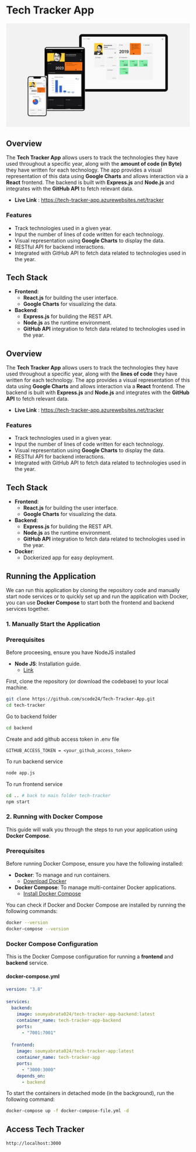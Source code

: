 # Tech Tracker App

![Tech Tracker Banner](public/tech-tracker-banner.png)

## Overview

The **Tech Tracker App** allows users to track the technologies they have used throughout a specific year, along with the **amount of code (in Byte)** they have written for each technology. The app provides a visual representation of this data using **Google Charts** and allows interaction via a **React** frontend. The backend is built with **Express.js** and **Node.js** and integrates with the **GitHub API** to fetch relevant data.

- **Live Link** :
  https://tech-tracker-app.azurewebsites.net/tracker

### Features

- Track technologies used in a given year.
- Input the number of lines of code written for each technology.
- Visual representation using **Google Charts** to display the data.
- RESTful API for backend interactions.
- Integrated with GitHub API to fetch data related to technologies used in the year.

## Tech Stack

- **Frontend**:
  - **React.js** for building the user interface.
  - **Google Charts** for visualizing the data.
- **Backend**:
  - **Express.js** for building the REST API.
  - **Node.js** as the runtime environment.
  - **GitHub API** integration to fetch data related to technologies used in the year.

## Overview

The **Tech Tracker App** allows users to track the technologies they have used throughout a specific year, along with the **lines of code** they have written for each technology. The app provides a visual representation of this data using **Google Charts** and allows interaction via a **React** frontend. The backend is built with **Express.js** and **Node.js** and integrates with the **GitHub API** to fetch relevant data.

- **Live Link** :
  https://tech-tracker-app.azurewebsites.net/tracker

### Features

- Track technologies used in a given year.
- Input the number of lines of code written for each technology.
- Visual representation using **Google Charts** to display the data.
- RESTful API for backend interactions.
- Integrated with GitHub API to fetch data related to technologies used in the year.

## Tech Stack

- **Frontend**:
  - **React.js** for building the user interface.
  - **Google Charts** for visualizing the data.
- **Backend**:
  - **Express.js** for building the REST API.
  - **Node.js** as the runtime environment.
  - **GitHub API** integration to fetch data related to technologies used in the year.
- **Docker**:
  - Dockerized app for easy deployment.

## Running the Application

We can run this application by cloning the repository code and manually start node services or to quickly set up and run the application with Docker, you can use **Docker Compose** to start both the frontend and backend services together.

### 1. Manually Start the Application

### Prerequisites

Before proceesing, ensure you have NodeJS installed

- **Node JS**: Installation guide.
  - [Link](https://nodejs.org/en)

First, clone the repository (or download the codebase) to your local machine.

```bash
git clone https://github.com/scode24/Tech-Tracker-App.git
cd tech-tracker
```

Go to backend folder

```bash
cd backend
```

Create and add github access token in .env file

```
GITHUB_ACCESS_TOKEN = <your_github_access_token>
```

To run backend service

```bash
node app.js
```

To run frontend service

```bash
cd .. # back to main folder tech-tracker
npm start
```

### 2. Running with Docker Compose

This guide will walk you through the steps to run your application using **Docker Compose**.

### Prerequisites

Before running Docker Compose, ensure you have the following installed:

- **Docker**: To manage and run containers.
  - [Download Docker](https://docs.docker.com/get-docker/)
- **Docker Compose**: To manage multi-container Docker applications.
  - [Install Docker Compose](https://docs.docker.com/compose/install/)

You can check if Docker and Docker Compose are installed by running the following commands:

```bash
docker --version
docker-compose --version
```

### Docker Compose Configuration

This is the Docker Compose configuration for running a **frontend** and **backend** service.

#### docker-compose.yml

```yaml
version: "3.8"

services:
  backend:
    image: soumyabrata024/tech-tracker-app-backend:latest
    container_name: tech-tracker-app-backend
    ports:
      - "7001:7001"

  frontend:
    image: soumyabrata024/tech-tracker-app:latest
    container_name: tech-tracker-app
    ports:
      - "3000:3000"
    depends_on:
      - backend
```

To start the containers in detached mode (in the background), run the following command:

```bash
docker-compose up -f docker-compose-file.yml -d
```

## Access Tech Tracker

```
http://localhost:3000
```
